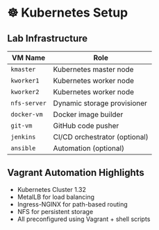# ☸️ Kubernetes Setup

## Lab Infrastructure

| VM Name      | Role                              |
|--------------|-----------------------------------|
| `kmaster`    | Kubernetes master node            |
| `kworker1`   | Kubernetes worker node            |
| `kworker2`   | Kubernetes worker node            |
| `nfs-server` | Dynamic storage provisioner       |
| `docker-vm`  | Docker image builder              |
| `git-vm`     | GitHub code pusher                |
| `jenkins`    | CI/CD orchestrator (optional)     |
| `ansible`    | Automation (optional)             |

## Vagrant Automation Highlights

- Kubernetes Cluster 1.32
- MetalLB for load balancing
- Ingress-NGINX for path-based routing
- NFS for persistent storage
- All preconfigured using Vagrant + shell scripts
